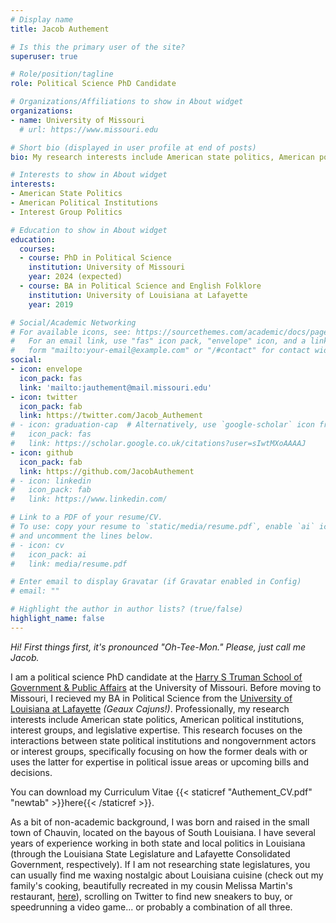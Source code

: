 ```yaml
---
# Display name
title: Jacob Authement

# Is this the primary user of the site?
superuser: true

# Role/position/tagline
role: Political Science PhD Candidate

# Organizations/Affiliations to show in About widget
organizations:
- name: University of Missouri
  # url: https://www.missouri.edu

# Short bio (displayed in user profile at end of posts)
bio: My research interests include American state politics, American political institutions, and interest groups.

# Interests to show in About widget
interests:
- American State Politics
- American Political Institutions
- Interest Group Politics

# Education to show in About widget
education:
  courses:
  - course: PhD in Political Science
    institution: University of Missouri
    year: 2024 (expected)
  - course: BA in Political Science and English Folklore
    institution: University of Louisiana at Lafayette
    year: 2019

# Social/Academic Networking
# For available icons, see: https://sourcethemes.com/academic/docs/page-builder/#icons
#   For an email link, use "fas" icon pack, "envelope" icon, and a link in the
#   form "mailto:your-email@example.com" or "/#contact" for contact widget.
social:
- icon: envelope
  icon_pack: fas
  link: 'mailto:jauthement@mail.missouri.edu'
- icon: twitter
  icon_pack: fab
  link: https://twitter.com/Jacob_Authement
# - icon: graduation-cap  # Alternatively, use `google-scholar` icon from `ai` icon pack
#   icon_pack: fas
#   link: https://scholar.google.co.uk/citations?user=sIwtMXoAAAAJ
- icon: github
  icon_pack: fab
  link: https://github.com/JacobAuthement
# - icon: linkedin
#   icon_pack: fab
#   link: https://www.linkedin.com/

# Link to a PDF of your resume/CV.
# To use: copy your resume to `static/media/resume.pdf`, enable `ai` icons in `params.toml`, 
# and uncomment the lines below.
# - icon: cv
#   icon_pack: ai
#   link: media/resume.pdf

# Enter email to display Gravatar (if Gravatar enabled in Config)
# email: ""

# Highlight the author in author lists? (true/false)
highlight_name: false
---
```


_Hi! First things first, it's pronounced "Oh-Tee-Mon." Please, just call me Jacob._

I am a political science PhD candidate at the [Harry S Truman School of Government & Public Affairs](https://truman.missouri.edu) at the University of Missouri. Before moving to Missouri, I recieved my BA in Political Science from the [University of Louisiana at Lafayette](https://politicalscience.louisiana.edu) _(Geaux Cajuns!)_. Professionally, my research interests include American state politics, American political institutions, interest groups, and legislative expertise. This research focuses on the interactions between state political institutions and nongovernment actors or interest groups, specifically focusing on how the former deals with or uses the latter for expertise in political issue areas or upcoming bills and decisions.

You can download my Curriculum Vitae {{< staticref "Authement_CV.pdf" "newtab" >}}here{{< /staticref >}}.

As a bit of non-academic background, I was born and raised in the small town of Chauvin, located on the bayous of South Louisiana. I have several years of experience working in both state and local politics in Louisiana (through the Louisiana State Legislature and Lafayette Consolidated Government, respectively). If I am not researching state legislatures, you can usually find me waxing nostalgic about Louisiana cuisine (check out my family's cooking, beautifully recreated in my cousin Melissa Martin's restaurant, [here](https://mosquitosupperclub.com)), scrolling on Twitter to find new sneakers to buy, or speedrunning a video game... or probably a combination of all three.
